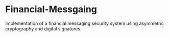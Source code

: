 # Financial-Messgaing
Implementation of a financial messaging security system using asymmetric cryptography and digital signatures
